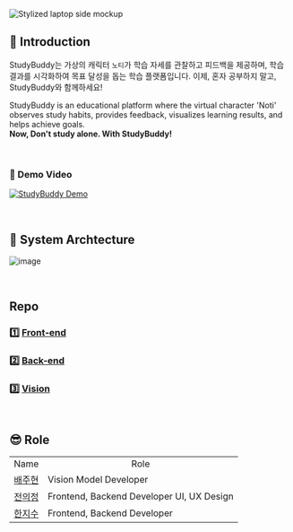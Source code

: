 ![Stylized laptop side mockup](https://github.com/user-attachments/assets/9ea4983c-9874-4a80-be91-eb2173bae19e)        
## 🔎 Introduction      

StudyBuddy는 가상의 캐릭터 `노티`가 학습 자세를 관찰하고 피드백을 제공하며, 학습 결과를 시각화하여 목표 달성을 돕는 학습 플랫폼입니다.
이제, 혼자 공부하지 말고, StudyBuddy와 함께하세요!      

StudyBuddy is an educational platform where the virtual character 'Noti' observes study habits, provides feedback, visualizes learning results, and helps achieve goals.      
**Now, Don't study alone. With StudyBuddy!**

<br>        

### 🎥 Demo Video    
[![StudyBuddy Demo](https://github.com/user-attachments/assets/113016ff-fdf7-40be-9de5-a25691c5c492)](https://youtu.be/c8Y2JzhNGsQ?feature=shared)

<br>        

## 📌 System Archtecture
![image](https://github.com/user-attachments/assets/af2ef79f-2f5f-4fbd-8dd8-347fe6fed1d6)

<br>

## Repo 
### 1️⃣ [Front-end](https://github.com/StudyBuddyCorps/Front-end)      
### 2️⃣ [Back-end](https://github.com/StudyBuddyCorps/Back-end)      
### 3️⃣ [Vision](https://github.com/StudyBuddyCorps/study_judgment_model)

<br>      

## 😎 Role
<table>
  <tbody>
    <tr>
      <td align="center">Name</td>
      <td align="center">Role</td>
    </tr>
    <tr>
      <td align="center"><a href="https://github.com/juijeong8324">배주현</td>
      <td align="left">       
        Vision Model Developer
      </td>
    </tr>
    <tr>
      <td align="center"><a href="https://github.com/juijeong8324">전의정</td>
      <td align="left">
        Frontend, Backend Developer      
        UI, UX Design
      </td>
    <tr/>
    <tr>
      <td align="center"><a href="https://github.com/Jisu0528">한지수</td>
      <td align="left"> 
        Frontend, Backend Developer
      </td>
    </tr>
  </tbody>
</table>

